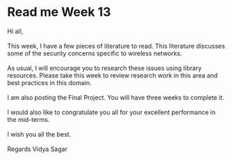 # Read me Week 13

Hi all, </br>
</br>
This week, I have a few pieces of literature to read. This literature discusses some of the security concerns specific to wireless networks. </br>
</br>
As usual, I will encourage you to research these issues using library resources. Please take this week to review research work in this area and best practices in this domain. </br>
</br>
I am also posting the Final Project. You will have three weeks to complete it. </br>
</br>
I would also like to congratulate you all for your excellent performance in the mid-terms. </br>
</br>
I wish you all the best. </br>
</br>
Regards
Vidya Sagar
